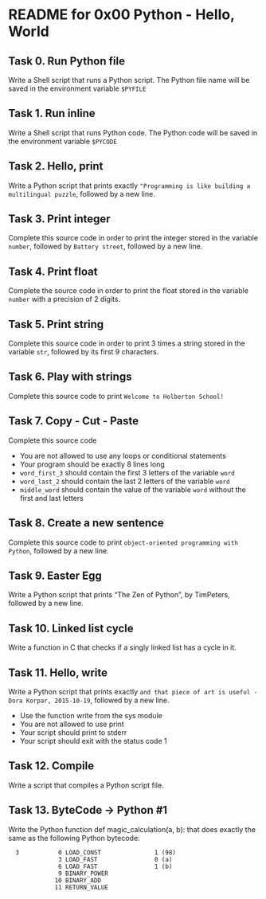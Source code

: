# README for 0x00 Python - Hello, World

## Task 0. Run Python file
Write a Shell script that runs a Python script. The Python file name will be
saved in the environment variable `$PYFILE`

## Task 1. Run inline
Write a Shell script that runs Python code. The Python code will be saved in the
environment variable `$PYCODE`

## Task 2. Hello, print
Write a Python script that prints exactly `"Programming is like building a
multilingual puzzle`, followed by a new line.

## Task 3. Print integer
Complete this source code in order to print the integer stored in the variable
`number`, followed by `Battery street`, followed by a new line.

## Task 4. Print float
Complete the source code in order to print the float stored in the variable
`number` with a precision of 2 digits.

## Task 5. Print string
Complete this source code in order to print 3 times a string stored in the
variable `str`, followed by its first 9 characters.

## Task 6. Play with strings
Complete this source code to print `Welcome to Holberton School!`

## Task 7. Copy - Cut - Paste
Complete this source code
- You are not allowed to use any loops or conditional statements
- Your program should be exactly 8 lines long
- `word_first_3` should contain the first 3 letters of the variable `word`
- `word_last_2` should contain the last 2 letters of the variable `word`
- `middle_word` should contain the value of the variable `word` without the
 first and last letters

## Task 8. Create a new sentence
Complete this source code to print `object-oriented programming with Python`,
 followed by a new line.

## Task 9. Easter Egg
Write a Python script that prints “The Zen of Python”, by TimPeters,
 followed by a new line.

## Task 10. Linked list cycle
Write a function in C that checks if a singly linked list has a cycle in it.

## Task 11. Hello, write
Write a Python script that prints exactly `and that piece of art is useful -
 Dora Korpar, 2015-10-19`, followed by a new line.
- Use the function write from the sys module
- You are not allowed to use print
- Your script should print to stderr
- Your script should exit with the status code 1

## Task 12. Compile
Write a script that compiles a Python script file.

## Task 13. ByteCode -> Python #1
Write the Python function def magic_calculation(a, b): that does exactly the
 same as the following Python bytecode:
```
  3           0 LOAD_CONST               1 (98)
              3 LOAD_FAST                0 (a)
              6 LOAD_FAST                1 (b)
              9 BINARY_POWER
             10 BINARY_ADD
             11 RETURN_VALUE
```
